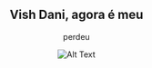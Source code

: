 <div align='center'>
  <h2>Vish Dani, agora é meu</h2>

  perdeu

  ![Alt Text](https://media.giphy.com/media/vFKqnCdLPNOKc/giphy.gif)
</div>
